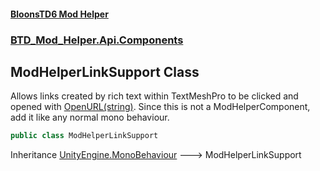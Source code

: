 #### [BloonsTD6 Mod Helper](README.md 'README')
### [BTD_Mod_Helper.Api.Components](README.md#BTD_Mod_Helper.Api.Components 'BTD_Mod_Helper.Api.Components')

## ModHelperLinkSupport Class

Allows links created by rich text within TextMeshPro to be clicked and opened with [OpenURL(string)](BTD_Mod_Helper.Api.Helpers.ProcessHelper.md#BTD_Mod_Helper.Api.Helpers.ProcessHelper.OpenURL(string) 'BTD_Mod_Helper.Api.Helpers.ProcessHelper.OpenURL(string)'). Since this is not a ModHelperComponent, add it like any normal mono behaviour.

```csharp
public class ModHelperLinkSupport
```

Inheritance [UnityEngine.MonoBehaviour](https://docs.microsoft.com/en-us/dotnet/api/UnityEngine.MonoBehaviour 'UnityEngine.MonoBehaviour') &#129106; ModHelperLinkSupport